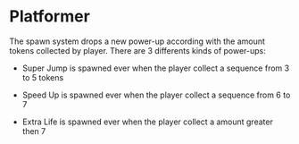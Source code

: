 # Platformer

The spawn system drops a new power-up according with the amount tokens collected by player. There are 3 differents kinds of power-ups:

- Super Jump is spawned ever when the player collect a sequence from 3 to 5 tokens

- Speed Up is spawned ever when the player collect a sequence from 6 to 7

- Extra Life is spawned ever when the player collect a amount greater then 7
